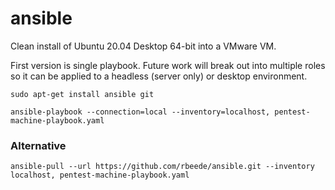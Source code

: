 # ansible

Clean install of Ubuntu 20.04 Desktop 64-bit into a VMware VM.

First version is single playbook. Future work will break out into multiple roles so it can be applied to a headless (server only) or desktop environment.

`sudo apt-get install ansible git`

`ansible-playbook --connection=local --inventory=localhost, pentest-machine-playbook.yaml`

### Alternative

`ansible-pull --url https://github.com/rbeede/ansible.git --inventory localhost, pentest-machine-playbook.yaml`
